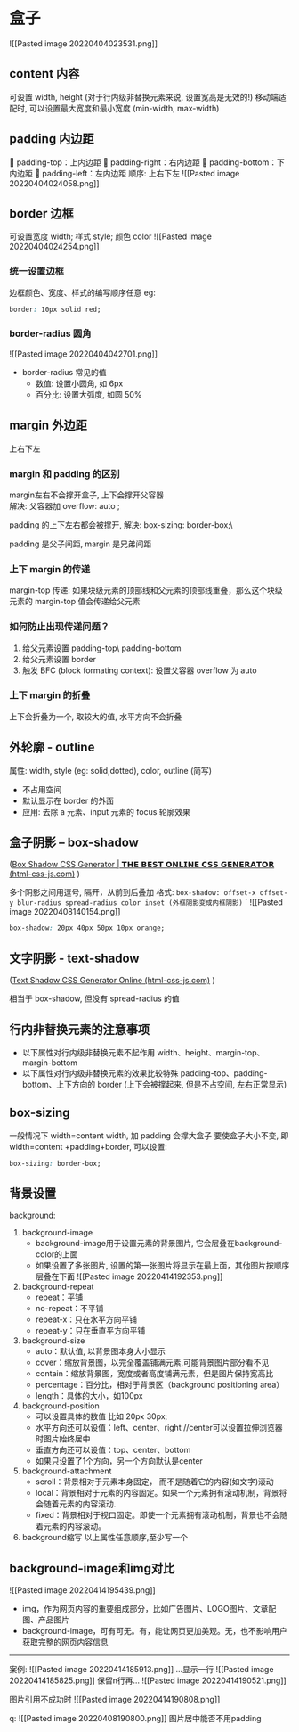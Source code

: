 # 盒子
![[Pasted image 20220404023531.png]]

## content 内容
可设置 width, height  (对于行内级非替换元素来说, 设置宽高是无效的!)
移动端适配时, 可以设置最大宽度和最小宽度 (min-width, max-width)

## padding 内边距
 padding-top：上内边距  padding-right：右内边距  padding-bottom：下内边距  padding-left：左内边距
顺序: 上右下左
![[Pasted image 20220404024058.png]]

## border 边框
可设置宽度 width; 样式 style; 颜色 color
![[Pasted image 20220404024254.png]]
### 统一设置边框
边框颜色、宽度、样式的编写顺序任意
eg: 
```css
border: 10px solid red;
```

### border-radius 圆角
![[Pasted image 20220404042701.png]]

- border-radius 常见的值
	 - 数值: 设置小圆角, 如 6px
	 - 百分比: 设置大弧度, 如圆 50%

## margin 外边距
上右下左
### margin 和 padding 的区别
margin左右不会撑开盒子, 上下会撑开父容器  
解决: 父容器加 overflow: auto ;

padding 的上下左右都会被撑开, 
解决: box-sizing: border-box;\

padding 是父子间距, margin 是兄弟间距

### 上下 margin 的传递
margin-top 传递: 如果块级元素的顶部线和父元素的顶部线重叠，那么这个块级元素的 margin-top 值会传递给父元素
### 如何防止出现传递问题？ 
1. 给父元素设置 padding-top\ padding-bottom 
2. 给父元素设置 border  
3. 触发 BFC (block formating context): 设置父容器 overflow 为 auto 

### 上下 margin 的折叠
上下会折叠为一个, 取较大的值, 水平方向不会折叠

## 外轮廓 - outline
属性: width, style (eg: solid,dotted), color, outline (简写)
- 不占用空间 
-  默认显示在 border 的外面
- 应用: 去除 a 元素、input 元素的 focus 轮廓效果

## 盒子阴影 – box-shadow
([Box Shadow CSS Generator | 𝗧𝗛𝗘 𝗕𝗘𝗦𝗧 𝗢𝗡𝗟𝗜𝗡𝗘 𝗖𝗦𝗦 𝗚𝗘𝗡𝗘𝗥𝗔𝗧𝗢𝗥 (html-css-js.com)](https://html-css-js.com/css/generator/box-shadow/) )

多个阴影之间用逗号, 隔开，从前到后叠加
格式: `box-shadow: offset-x offset-y blur-radius spread-radius color inset (外框阴影变成内框阴影)` `
![[Pasted image 20220408140154.png]]
```css
box-shadow: 20px 40px 50px 10px orange;
```

## 文字阴影 - text-shadow
([Text Shadow CSS Generator Online (html-css-js.com)](https://html-css-js.com/css/generator/text-shadow/) )

相当于 box-shadow, 但没有 spread-radius 的值


## 行内非替换元素的注意事项
- 以下属性对行内级非替换元素不起作用 
width、height、margin-top、margin-bottom
- 以下属性对行内级非替换元素的效果比较特殊 
padding-top、padding-bottom、上下方向的 border
(上下会被撑起来, 但是不占空间, 左右正常显示)

## box-sizing
一般情况下 width=content width, 加 padding 会撑大盒子
要使盒子大小不变, 即 width=content +padding+border,
可以设置: 
```css
box-sizing: border-box;
``` 

## 背景设置
background:
1. background-image
	- background-image用于设置元素的背景图片,  它会层叠在background-color的上面
	- 如果设置了多张图片, 设置的第一张图片将显示在最上面，其他图片按顺序层叠在下面
![[Pasted image 20220414192353.png]]
3. background-repeat
	- repeat：平铺  
	- no-repeat：不平铺  
	- repeat-x：只在水平方向平铺  
	- repeat-y：只在垂直平方向平铺
4. background-size
	- auto：默认值, 以背景图本身大小显示 
	- cover：缩放背景图，以完全覆盖铺满元素,可能背景图片部分看不见 
	- contain：缩放背景图，宽度或者高度铺满元素，但是图片保持宽高比 
	- percentage：百分比，相对于背景区（background positioning area） 
	- length：具体的大小，如100px
5. background-position
	- 可以设置具体的数值 比如 20px 30px; 
	- 水平方向还可以设值：left、center、right   //center可以设置拉伸浏览器时图片始终居中
	-  垂直方向还可以设值：top、center、bottom 
	-  如果只设置了1个方向，另一个方向默认是center
6.  background-attachment
	- scroll：背景相对于元素本身固定， 而不是随着它的内容(如文字)滚动 
	-  local：背景相对于元素的内容固定。如果一个元素拥有滚动机制，背景将会随着元素的内容滚动. 
	-  fixed：背景相对于视口固定。即使一个元素拥有滚动机制，背景也不会随着元素的内容滚动。
1. background缩写
以上属性任意顺序,至少写一个

## background-image和img对比
![[Pasted image 20220414195439.png]]
- img，作为网页内容的重要组成部分，比如广告图片、LOGO图片、文章配图、产品图片 
-  background-image，可有可无。有，能让网页更加美观。无，也不影响用户获取完整的网页内容信息




----

案例:
![[Pasted image 20220414185913.png]]
...显示一行
![[Pasted image 20220414185825.png]]
保留n行再...
![[Pasted image 20220414190521.png]]

图片引用不成功时
![[Pasted image 20220414190808.png]]

q:
![[Pasted image 20220408190800.png]]
图片居中能否不用padding
